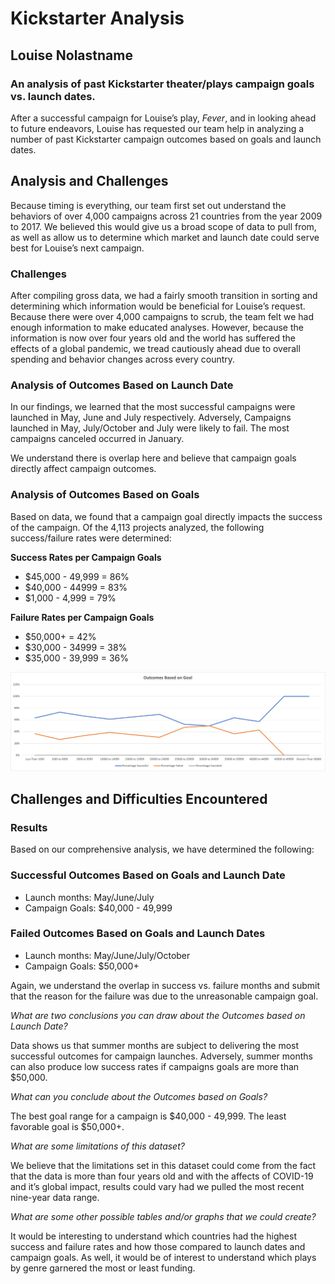 # Kickstarter Analysis

## Louise Nolastname

### An analysis of past Kickstarter theater/plays campaign goals vs. launch dates.  

After a successful campaign for Louise’s play, *Fever*, and in looking ahead to future endeavors, Louise has requested our team help in analyzing a number of past Kickstarter campaign outcomes based on goals and launch dates. 

## Analysis and Challenges

Because timing is everything, our team first set out understand the behaviors of over 4,000 campaigns across 21 countries from the year 2009 to 2017. We believed this would give us a broad scope of data to pull from, as well as allow us to determine which market and launch date could serve best for Louise’s next campaign. 

### Challenges

After compiling gross data, we had a fairly smooth transition in sorting and determining which information would be beneficial for Louise’s request. Because there were over 4,000 campaigns to scrub, the team felt we had enough information to make educated analyses. However, because the information is now over four years old and the world has suffered the effects of a global pandemic, we tread cautiously ahead due to overall spending and behavior changes across every country. 

### Analysis of Outcomes Based on Launch Date

In our findings, we learned that the most successful campaigns were launched in May, June and July respectively. Adversely, Campaigns launched in May, July/October and July were likely to fail. The most campaigns canceled occurred in January.

We understand there is overlap here and believe that campaign goals directly affect campaign outcomes. 

### Analysis of Outcomes Based on Goals

Based on data, we found that a campaign goal directly impacts the success of the campaign. Of the 4,113 projects analyzed, the following success/failure rates were determined: 

**Success Rates per Campaign Goals**
* $45,000 - 49,999 = 86%
* $40,000 - 44999 = 83%
* $1,000 - 4,999 = 79%

**Failure Rates per Campaign Goals**
* $50,000+ = 42%
* $30,000 - 34999 = 38%
* $35,000 - 39,999 = 36%

![Getting Started](Resources/Outcomes_vs_Goals.png)



## Challenges and Difficulties Encountered

### Results

Based on our comprehensive analysis, we have determined the following:

### Successful Outcomes Based on Goals and Launch Date

* Launch months: May/June/July
* Campaign Goals: $40,000 - 49,999

### Failed Outcomes Based on Goals and Launch Dates

* Launch months: May/June/July/October
* Campaign Goals: $50,000+

Again, we understand the overlap in success vs. failure months and submit that the reason for the failure was due to the unreasonable campaign goal. 

*What are two conclusions you can draw about the Outcomes based on Launch Date?*

Data shows us that summer months are subject to delivering the most successful outcomes for campaign launches. Adversely, summer months can also produce low success rates if campaigns goals are more than $50,000. 

*What can you conclude about the Outcomes based on Goals?*

The best goal range for a campaign is $40,000 - 49,999. The least favorable goal is $50,000+. 

*What are some limitations of this dataset?*

We believe that the limitations set in this dataset could come from the fact that the data is more than four years old and with the affects of COVID-19 and it’s global impact, results could vary had we pulled the most recent nine-year data range. 

*What are some other possible tables and/or graphs that we could create?*

It would be interesting to understand which countries had the highest success and failure rates and how those compared to launch dates and campaign goals. As well, it would be of interest to understand which plays by genre garnered the most or least funding. 

